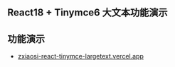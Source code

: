 ## React18 + Tinymce6 大文本功能演示

## 功能演示

- [zxiaosi-react-tinymce-largetext.vercel.app](https://zxiaosi-react-tinymce-largetext.vercel.app/)
